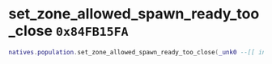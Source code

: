 # set_zone_allowed_spawn_ready_too_close `0x84FB15FA`

```lua
natives.population.set_zone_allowed_spawn_ready_too_close(_unk0 --[[ integer ]], _unk1 --[[ integer ]])
```